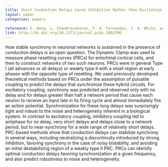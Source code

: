 ```yaml
---
title: Short Conduction Delays Cause Inhibition Rather than Excitation to Favor Synchrony in Hybrid Neuronal Networks of the Entorhinal Cortex
layout: paper
categories: papers

reference: S. Wang, L. Chandrasekaran, F. R. Fernandez, J. A. White, and C. C. Canavier, “Short Conduction Delays Cause Inhibition Rather than Excitation to Favor Synchrony in Hybrid Neuronal Networks of the Entorhinal Cortex,” PLoS Comput Biol, vol. 8, no. 1, p. e1002306, Jan. 2012.
link: http://dx.doi.org/10.1371/journal.pcbi.1002306
---
```


How stable synchrony in neuronal networks is sustained in the presence of conduction delays is an open question. The Dynamic Clamp was used to measure phase resetting curves (PRCs) for entorhinal cortical cells, and then to construct networks of two such neurons. PRCs were in general Type I (all advances or all delays) or weakly type II with a small region at early phases with the opposite type of resetting. We used previously developed theoretical methods based on PRCs under the assumption of pulsatile coupling to predict the delays that synchronize these hybrid circuits. For excitatory coupling, synchrony was predicted and observed only with no delay and for delays greater than half a network period that cause each neuron to receive an input late in its firing cycle and almost immediately fire an action potential. Synchronization for these long delays was surprisingly tight and robust to the noise and heterogeneity inherent in a biological system. In contrast to excitatory coupling, inhibitory coupling led to antiphase for no delay, very short delays and delays close to a network period, but to near-synchrony for a wide range of relatively short delays. PRC-based methods show that conduction delays can stabilize synchrony in several ways, including neutralizing a discontinuity introduced by strong inhibition, favoring synchrony in the case of noisy bistability, and avoiding an initial destabilizing region of a weakly type II PRC. PRCs can identify optimal conduction delays favoring synchronization at a given frequency, and also predict robustness to noise and heterogeneity.
